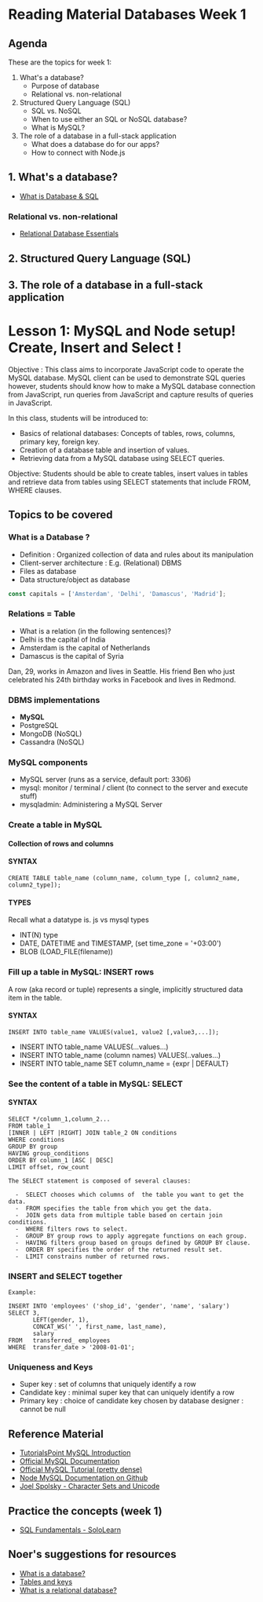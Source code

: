 # Reading Material Databases Week 1

## Agenda

These are the topics for week 1:

1. What's a database?
   - Purpose of database
   - Relational vs. non-relational
2. Structured Query Language (SQL)
   - SQL vs. NoSQL
   - When to use either an SQL or NoSQL database?
   - What is MySQL?
3. The role of a database in a full-stack application
   - What does a database do for our apps?
   - How to connect with Node.js

## 1. What's a database?

- [What is Database & SQL](https://www.youtube.com/watch?v=FR4QIeZaPeM)

### Relational vs. non-relational

- [Relational Database Essentials](https://www.youtube.com/watch?v=GfBtPAB7NH0)

## 2. Structured Query Language (SQL)

## 3. The role of a database in a full-stack application

# Lesson 1: MySQL and Node setup! Create, Insert and Select !

Objective : This class aims to incorporate JavaScript code to operate the MySQL database.
MySQL client can be used to demonstrate SQL queries however, students should know how to
make a MySQL database connection from JavaScript, run queries from JavaScript and
capture results of queries in JavaScript.

In this class, students will be introduced to:

- Basics of relational databases: Concepts of tables, rows, columns, primary key, foreign key.
- Creation of a database table and insertion of values.
- Retrieving data from a MySQL database using SELECT queries.

Objective: Students should be able to create tables,
insert values in tables and
retrieve data from tables using SELECT statements that include FROM, WHERE clauses.

## Topics to be covered

### What is a Database ?

- Definition : Organized collection of data and rules about its manipulation
- Client-server architecture : E.g. (Relational) DBMS
- Files as database
- Data structure/object as database

```js
const capitals = ['Amsterdam', 'Delhi', 'Damascus', 'Madrid'];
```

### Relations = Table

- What is a relation (in the following sentences)?
- Delhi is the capital of India
- Amsterdam is the capital of Netherlands
- Damascus is the capital of Syria

Dan, 29, works in Amazon and lives in Seattle. His friend Ben who just celebrated
his 24th birthday works in Facebook and lives in Redmond.

### DBMS implementations

- **MySQL**
- PostgreSQL
- MongoDB (NoSQL)
- Cassandra (NoSQL)

### MySQL components

- MySQL server (runs as a service, default port: 3306)
- mysql: monitor / terminal / client (to connect to the server and execute stuff)
- mysqladmin: Administering a MySQL Server

### Create a table in MySQL

#### Collection of rows and columns

#### SYNTAX

```
CREATE TABLE table_name (column_name, column_type [, column2_name, column2_type]);
```

#### TYPES

Recall what a datatype is. js vs mysql types

- INT(N) type
- DATE, DATETIME and TIMESTAMP, (set time_zone = '+03:00')
- BLOB (LOAD_FILE(filename))

### Fill up a table in MySQL: INSERT rows

A row (aka record or tuple) represents a single, implicitly structured data item in the table.

#### SYNTAX

```
INSERT INTO table_name VALUES(value1, value2 [,value3,...]);
```

- INSERT INTO table_name VALUES(...values...)
- INSERT INTO table_name (column names) VALUES(..values...)
- INSERT INTO table_name SET column_name = {expr | DEFAULT}

### See the content of a table in MySQL: SELECT

#### SYNTAX

```
SELECT */column_1,column_2...
FROM table_1
[INNER | LEFT |RIGHT] JOIN table_2 ON conditions
WHERE conditions
GROUP BY group 
HAVING group_conditions
ORDER BY column_1 [ASC | DESC]
LIMIT offset, row_count
 
The SELECT statement is composed of several clauses:
 
  -  SELECT chooses which columns of  the table you want to get the data.
  -  FROM specifies the table from which you get the data.
  -  JOIN gets data from multiple table based on certain join conditions.
  -  WHERE filters rows to select.
  -  GROUP BY group rows to apply aggregate functions on each group.
  -  HAVING filters group based on groups defined by GROUP BY clause.
  -  ORDER BY specifies the order of the returned result set.
  -  LIMIT constrains number of returned rows.
```

### INSERT and SELECT together

```
Example:

INSERT INTO 'employees' ('shop_id', 'gender', 'name', 'salary')
SELECT 3,
       LEFT(gender, 1),
       CONCAT_WS(' ', first_name, last_name),
       salary
FROM   transferred_ employees
WHERE  transfer_date > '2008-01-01';
```

### Uniqueness and Keys

- Super key : set of columns that uniquely identify a row
- Candidate key : minimal super key that can uniquely identify a row
- Primary key : choice of candidate key chosen by database designer : cannot be null

## Reference Material

- [TutorialsPoint MySQL Introduction](http://www.tutorialspoint.com/mysql/mysql-introduction.htm)
- [Official MySQL Documentation](https://dev.mysql.com/doc/refman/5.7/en/)
- [Official MySQL Tutorial (pretty dense)](https://dev.mysql.com/doc/refman/5.7/en/tutorial.html)
- [Node MySQL Documentation on Github](https://github.com/mysqljs/mysql)
- [Joel Spolsky - Character Sets and Unicode](https://www.joelonsoftware.com/2003/10/08/the-absolute-minimum-every-software-developer-absolutely-positively-must-know-about-unicode-and-character-sets-no-excuses/)

## Practice the concepts (week 1)

- [SQL Fundamentals - SoloLearn](https://www.sololearn.com/Course/SQL/)




## Noer's suggestions for resources

- [What is a database?](https://www.youtube.com/watch?v=t8jgX1f8kc4)
- [Tables and keys](https://www.youtube.com/watch?v=ia4eCxPPc_o)
- [What is a relational database?](https://www.youtube.com/watch?v=t48TGntrX4s)

